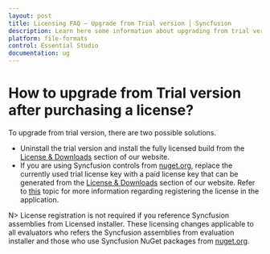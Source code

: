 ```yaml
---
layout: post
title: Licensing FAQ – Upgrade from Trial version | Syncfusion
description: Learn here some information about upgrading from trial version of Essential Studio to Licensed version.
platform: file-formats
control: Essential Studio
documentation: ug
---
```


# How to upgrade from Trial version after purchasing a license?

To upgrade from trial version, there are two possible solutions.

* Uninstall the trial version and install the fully licensed build from the [License & Downloads](https://www.syncfusion.com/account/downloads) section of our website.  
* If you are using Syncfusion controls from [nuget.org]((https://www.nuget.org/packages?q=syncfusion)), replace the currently used trial license key with a paid license key that can be generated from the [License & Downloads](https://www.syncfusion.com/account/downloads) section of our website. Refer to [this](https://help.syncfusion.com/common/essential-studio/licensing/license-key#how-to-register-the-syncfusion-license-key) topic for more information regarding registering the license in the application.

N> License registration is not required if you reference Syncfusion assemblies from Licensed installer. These licensing changes applicable to all evaluators who refers the Syncfusion assemblies from evaluation installer and those who use Syncfusion NuGet packages from [nuget.org](https://www.nuget.org/).